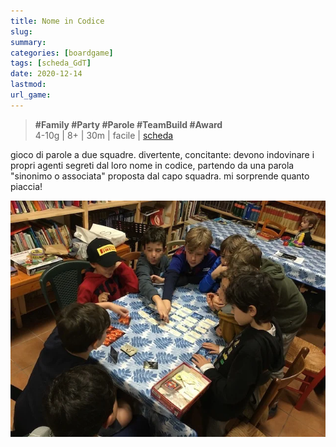 ```yaml
---
title: Nome in Codice
slug: 
summary: 
categories: [boardgame]
tags: [scheda_GdT]
date: 2020-12-14
lastmod: 
url_game: 
---
```

> **#Family #Party #Parole #TeamBuild #Award**    
> 4-10g | 8+ | 30m | facile | [scheda](https://boardgamegeek.com/boardgame/178900/codenames)  

gioco di parole a due squadre. divertente, concitante: devono indovinare i propri agenti segreti dal loro nome in codice, partendo da una parola "sinonimo o associata" proposta dal capo squadra. mi sorprende quanto piaccia!

![](img/nome_in_codice.webp)


